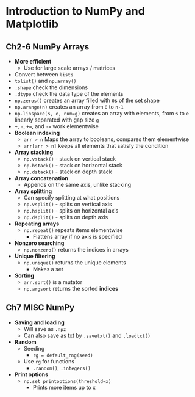 # Introduction to NumPy and Matplotlib

## Ch2-6 NumPy Arrays

- **More efficient**
  - Use for large scale arrays / matrices
- Convert between `lists`
- `tolist()` and `np.array()`
- `.shape` check the dimensions
- `.dtype` check the data type of the elements
- `np.zeros()` creates an array filled with `0`s of the set shape
- `np.arange(n)` creates an array from `0` to `n-1`
- `np.linspace(s, e, num=g)` creates an array with elements, from `s` to `e` linearly separated with gap size `g`
- `+`, `-`, `+=`, and `-=` work elementwise
- **Boolean indexing**
  - `arr > n` Maps the array to booleans, compares them elementwise
  - `arr[arr > n]` keeps all elements that satisfy the condition
- **Array stacking**
  - `np.vstack()` - stack on vertical stack
  - `np.hstack()` - stack on horizontal stack
  - `np.dstack()` - stack on depth stack
- **Array concatenation**
  - Appends on the same axis, unlike stacking
- **Array splitting**
  - Can specify splitting at what positions
  - `np.vsplit()` - splits on vertical axis
  - `np.hsplit()` - splits on horizontal axis
  - `np.dsplit()` - splits on depth axis
- **Repeating arrays**
  - `np.repeat()` repeats items elementwise
    - Flattens array if no axis is specified
- **Nonzero searching**
  - `np.nonzero()` returns the indices in arrays
- **Unique filtering**
  - `np.unique()` returns the unique elements
    - Makes a set
- **Sorting**
  - `arr.sort()` is a mutator
  - `np.argsort` returns the sorted **indices**

## Ch7 MISC NumPy

- **Saving and loading**
  - Will save as `.npz`
  - Can also save as txt by `.savetxt()` and `.loadtxt()`
- **Random**
  - Seeding
    - `rg = default_rng(seed)`
  - Use `rg` for functions
    - `.random()`, `.integers()`
- **Print options**
  - `np.set_printoptions(threshold=x)`
    - Prints more items up to x
